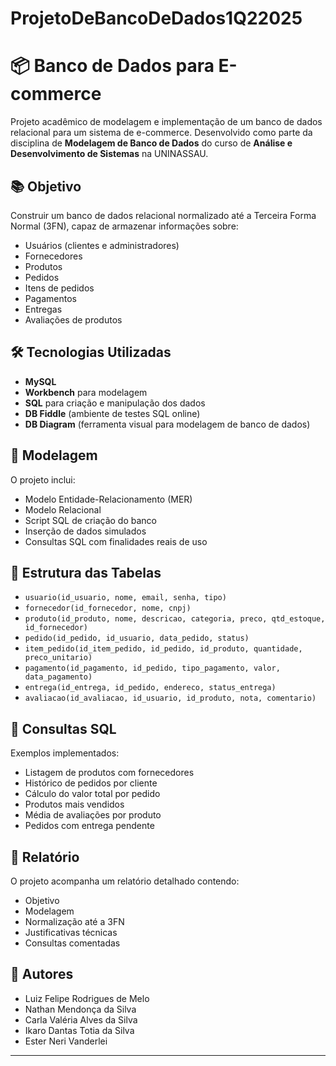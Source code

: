 # ProjetoDeBancoDeDados1Q22025
# 📦 Banco de Dados para E-commerce

Projeto acadêmico de modelagem e implementação de um banco de dados relacional para um sistema de e-commerce. Desenvolvido como parte da disciplina de **Modelagem de Banco de Dados** do curso de **Análise e Desenvolvimento de Sistemas** na UNINASSAU.

## 📚 Objetivo

Construir um banco de dados relacional normalizado até a Terceira Forma Normal (3FN), capaz de armazenar informações sobre:

- Usuários (clientes e administradores)
- Fornecedores
- Produtos
- Pedidos
- Itens de pedidos
- Pagamentos
- Entregas
- Avaliações de produtos

## 🛠️ Tecnologias Utilizadas

- **MySQL**
- **Workbench** para modelagem
- **SQL** para criação e manipulação dos dados
- **DB Fiddle** (ambiente de testes SQL online)
- **DB Diagram** (ferramenta visual para modelagem de banco de dados)

## 📐 Modelagem

O projeto inclui:

- Modelo Entidade-Relacionamento (MER)
- Modelo Relacional
- Script SQL de criação do banco
- Inserção de dados simulados
- Consultas SQL com finalidades reais de uso

## 📁 Estrutura das Tabelas

- `usuario(id_usuario, nome, email, senha, tipo)`
- `fornecedor(id_fornecedor, nome, cnpj)`
- `produto(id_produto, nome, descricao, categoria, preco, qtd_estoque, id_fornecedor)`
- `pedido(id_pedido, id_usuario, data_pedido, status)`
- `item_pedido(id_item_pedido, id_pedido, id_produto, quantidade, preco_unitario)`
- `pagamento(id_pagamento, id_pedido, tipo_pagamento, valor, data_pagamento)`
- `entrega(id_entrega, id_pedido, endereco, status_entrega)`
- `avaliacao(id_avaliacao, id_usuario, id_produto, nota, comentario)`

## 🧪 Consultas SQL

Exemplos implementados:

- Listagem de produtos com fornecedores
- Histórico de pedidos por cliente
- Cálculo do valor total por pedido
- Produtos mais vendidos
- Média de avaliações por produto
- Pedidos com entrega pendente

## 📄 Relatório

O projeto acompanha um relatório detalhado contendo:

- Objetivo
- Modelagem
- Normalização até a 3FN
- Justificativas técnicas
- Consultas comentadas

## 👥 Autores

- Luiz Felipe Rodrigues de Melo
- Nathan Mendonça da Silva
- Carla Valéria Alves da Silva
- Ikaro Dantas Totia da Silva
- Ester Neri Vanderlei
---
